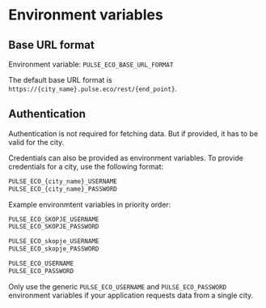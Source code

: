 # Environment variables

## Base URL format

Environment variable: `PULSE_ECO_BASE_URL_FORMAT`

The default base URL format is `https://{city_name}.pulse.eco/rest/{end_point}`.

## Authentication

Authentication is not required for fetching data. But if provided, it has to be valid for the city.

Credentials can also be provided as environment variables. To provide credentials for a city, use the following format:

```txt
PULSE_ECO_{city_name}_USERNAME
PULSE_ECO_{city_name}_PASSWORD
```

Example environmtent variables in priority order:

```txt
PULSE_ECO_SKOPJE_USERNAME
PULSE_ECO_SKOPJE_PASSWORD

PULSE_ECO_skopje_USERNAME
PULSE_ECO_skopje_PASSWORD

PULSE_ECO_USERNAME
PULSE_ECO_PASSWORD
```

Only use the generic `PULSE_ECO_USERNAME` and `PULSE_ECO_PASSWORD` environment variables
if your application requests data from a single city.
